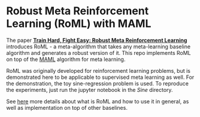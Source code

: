 # Robust Meta Reinforcement Learning (RoML) with MAML

The paper [**Train Hard, Fight Easy: Robust Meta Reinforcement Learning**]() introduces RoML - a meta-algorithm that takes any meta-learning baseline algorithm and generates a robust version of it.
This repo implements RoML on top of the [MAML](https://arxiv.org/abs/1703.03400) algorithm for meta learning.

RoML was originally developed for reinforcement learning problems, but is demonstrated here to be applicable to supervised meta learning as well.
For the demonstration, the toy sine-regression problem is used.
To reproduce the experiments, just run the jupyter notebook in the *Sine* directory.

See [here](https://github.com/ido90/RobustMetaRL) more details about what is RoML and how to use it in general, as well as implementation on top of other baselines.

